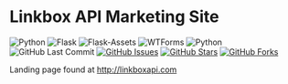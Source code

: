 # Linkbox API Marketing Site

![Python](https://img.shields.io/badge/Python-v3.8-blue.svg?logo=python&longCache=true&logoColor=white&colorB=5e81ac&style=flat-square&colorA=4c566a)
![Flask](https://img.shields.io/badge/Flask-v1.1.1-blue.svg?longCache=true&logo=flask&style=flat-square&logoColor=white&colorB=5e81ac&colorA=4c566a)
![Flask-Assets](https://img.shields.io/badge/Flask--Assets-v0.12-blue.svg?longCache=true&logo=flask&style=flat-square&logoColor=white&colorB=5e81ac&colorA=4c566a)
![WTForms](https://img.shields.io/badge/WTForms-v2.2.1-blue.svg?longCache=true&logo=python&style=flat-square&logoColor=white&colorB=5e81ac&colorA=4c566a)
![Python](https://img.shields.io/badge/Requests-v2.22.0-blue.svg?logo=python&longCache=true&logoColor=white&colorB=5e81ac&style=flat-square&colorA=4c566a)
![GitHub Last Commit](https://img.shields.io/github/last-commit/google/skia.svg?style=flat-square&colorA=4c566a&colorB=a3be8c&logo=GitHub)
[![GitHub Issues](https://img.shields.io/github/issues/toddbirchard/linkbox-marketingsite.svg?style=flat-square&colorA=4c566a&logo=GitHub&colorB=ebcb8b)](https://github.com/toddbirchard/linkbox-marketingsite/issues)
[![GitHub Stars](https://img.shields.io/github/stars/toddbirchard/linkbox-marketingsite.svg?style=flat-square&colorA=4c566a&colorB=ebcb8b&logo=GitHub)](https://github.com/toddbirchard/linkbox-marketingsite/stargazers&colorB=ebcb8b)
[![GitHub Forks](https://img.shields.io/github/forks/toddbirchard/linkbox-marketingsite.svg?style=flat-square&colorA=4c566a&logo=GitHub&colorB=ebcb8b)](https://github.com/toddbirchard/linkbox-marketingsite/network)

Landing page found at http://linkboxapi.com
